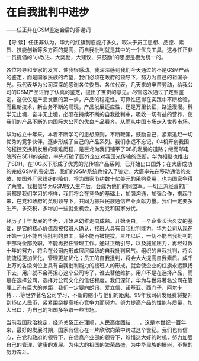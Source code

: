 # 在自我批判中进步

——任正非在GSM鉴定会后的答谢词

【导 读】任正非认为，华为的红旗到底能打多久，取决于员工思想、品德、素质、技能创新等多方面的提高，而自我批判就是其中的一个优良工具，这与任正非一贯提倡的“小改进、大奖励，大建议、只鼓励”的思想是极为统一的。

各位领导和专家的发言，使我很感动。我深深感到我们今天通过的不是GSM产品的鉴定，而是国家民族的希望，我们必须在政府的领导下，努力为自己的祖国争光。我代表华为公司深深的感谢各位委员、各位代表，几天来的辛苦劳动，给我公司的GSM产品进行了认真的鉴定，提出了宝贵的意见。尽管这次通过了定型鉴定，这仅仅是产品发展的第一步，产品的稳定性，可靠性还得在实践中不断检验，而且新技术，新业务不断的涌现，产品发展适应性，还是万里长征，路途漫漫。科学无止境，奋斗无止境，必须在持续不断的自我批判中，吸收一切有益的营养，使我们的产品不断的向国际大公司的优良产品看齐。从而从中国市场走入世界市场。

华为成立十年来，本着不断学习的思想原则，不断鞭策，鼓励自己，紧紧追赶一切优秀的竞争伙伴，逐步形成了自己的产品系列。我们永远不忘记，04机开创我国的程控交换机发展的艰难历程，是巨龙为我们铺平了08机发展的道路；继而邮电院所在SDH的突破，率先打破了国外企业对我国光传输的垄断，华为相继也推出了SDH，在10G以下形成了优秀的光传输产品系列，已开始出口国外；在大唐成功的完成GSM的鉴定后，我们的GSM系统也投入了鉴定。大唐率先在移动通信的突破，使国外厂家纷纷的降价，将为国家节约数十亿美元的采购费用，也为国家争得了荣誉。我相信华为GSM投入生产后，会成为他们的同盟军。一切正派经营的厂家都是我们学习的榜样，我们将会在竞争的基础上，加强沟通，加强合作，携起手来，在党和政府的英明领导下，共同为振兴民族通信产业贡献力量。我们一定要多生产，多交税，多增加一些就业机会，多为党和国家分忧。

经历了十年发展的华为，开始从幼稚走向成熟。开始明白，一个企业长治久安的基础，是它的核心价值观被接班人确认，接班人具有自我批判能力。华为公司从现在开始一切不能自我批判的员工，将不能再被提拔。三年以后，一切不能自我批判的干部将全部免职，不能再担任管理工作。通过正确引导，以及施加压力，再经过数十年的努力，将会在公司内形成层层级级的自我批判风气。组织的自我批判，将会使流程更加优化，管理更加优化；员工的自我批判，将会大大提高自我素质。成千上万的各级岗位上具有自我批判能力的接班人的形成，就会使企业的红旗永远飘扬下去，用户就不会再担心这个公司垮了，谁去替他维护。用户不是在选择产品，而是在选择公司，选择对公司文化的信任程度。我们深知，华为与世界著名公司在管理上还有巨大的差距，我们一定要向朗讯、爱立信、诺基亚、西门子、阿尔卡特……等世界著名公司学习，不断的缩小与他们的距离。99年我司研发经费将提升到15亿人民币，紧紧围绕提高核心竞争力而努力。努力提高产品的性能与质量，加大出口，为自己的祖国多争取一些市场。

当前我国政治稳定，经济关系正在理顺，人民高度团结……，这是本世纪一百年来，最好的发展时期，国家有信心在一片欣欣向荣中跨过这个世纪。我们也有信心，在党和政府的领导下，在信息产业部的领导下，珍惜这大好的时机，努力加强自己的管理，健康的发展。为伟大的祖国的繁荣昌盛，为中华民族的振兴，不懈的努力奋斗。

